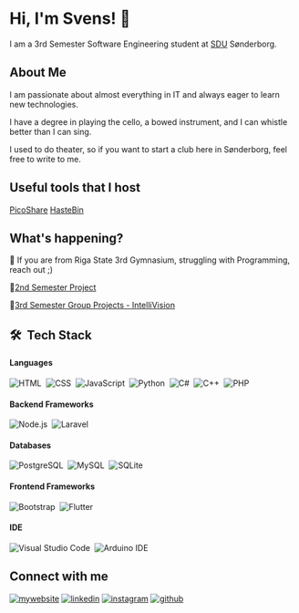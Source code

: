 # Hi, I'm Svens! 👋

I am a 3rd Semester Software Engineering student at [SDU](https://sdu.dk/en/) Sønderborg.

## About Me
I am passionate about almost everything in IT and always eager to learn new technologies.

I have a degree in playing the cello, a bowed instrument, and I can whistle better than I can sing.

I used to do theater, so if you want to start a club here in Sønderborg, feel free to write to me.

## Useful tools that I host
[PicoShare](https://files.svenons.xyz/g/7jxKFZEEDh5kr3w6)
[HasteBin](https://paste.svenons.xyz/)

## What's happening?

🧠 If you are from Riga State 3rd Gymnasium, struggling with Programming, reach out ;)

👋[2nd Semester Project](https://github.com/2nd-Semester-Project/heat-production-optimization)

👋[3rd Semester Group Projects - IntelliVision](https://github.com/Intellivisionn)

## 🛠 &nbsp;Tech Stack

#### Languages
![HTML](https://img.shields.io/badge/-HTML-333333?style=flat&logo=HTML5)&nbsp;
![CSS](https://img.shields.io/badge/-CSS-333333?style=flat&logo=CSS3)&nbsp;
![JavaScript](https://img.shields.io/badge/-JavaScript-333333?style=flat&logo=javascript)&nbsp;
![Python](https://img.shields.io/badge/-Python-333333?style=flat&logo=python)&nbsp;
![C#](https://img.shields.io/badge/-C%23-333333?style=flat&logo=c-sharp)&nbsp;
![C++](https://img.shields.io/badge/-C++-333333?style=flat&logo=c%2B%2B)&nbsp;
![PHP](https://img.shields.io/badge/-PHP-333333?style=flat&logo=php)&nbsp;

#### Backend Frameworks
![Node.js](https://img.shields.io/badge/-Node.js-333333?style=flat&logo=node.js)&nbsp;
![Laravel](https://img.shields.io/badge/-Laravel-333333?style=flat&logo=laravel)&nbsp;

#### Databases
![PostgreSQL](https://img.shields.io/badge/-PostgreSQL-333333?style=flat&logo=PostgreSQL)&nbsp;
![MySQL](https://img.shields.io/badge/-MySQL-333333?style=flat&logo=mysql)&nbsp;
![SQLite](https://img.shields.io/badge/-SQLite-333333?style=flat&logo=sqlite)&nbsp;

#### Frontend Frameworks
![Bootstrap](https://img.shields.io/badge/-Bootstrap-333333?style=flat&logo=bootstrap)&nbsp;
![Flutter](https://img.shields.io/badge/-Flutter-333333?style=flat&logo=flutter)&nbsp;

#### IDE
![Visual Studio Code](https://img.shields.io/badge/-Visual%20Studio%20Code-333333?style=flat&logo=visual-studio-code)&nbsp;
![Arduino IDE](https://img.shields.io/badge/-Arduino%20IDE-333333?style=flat&logo=arduino)&nbsp;

## Connect with me
[![mywebsite](https://img.shields.io/badge/website-000?style=for-the-badge&logo=ko-fi&logoColor=white)](https://svenons.xyz/)
[![linkedin](https://img.shields.io/badge/linkedin-0A66C2?style=for-the-badge&logo=linkedin&logoColor=white)](https://www.linkedin.com/in/svens-gotvon%C4%AB-2475b1200/)
[![instagram](https://img.shields.io/badge/instagram-1DA1F2?style=for-the-badge&logo=instagram&logoColor=white)](https://www.instagram.com/svenons/)
[![github](https://img.shields.io/badge/github-181717?style=for-the-badge&logo=github&logoColor=white)](https://github.com/svenons)
